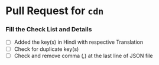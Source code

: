 # Pull Request for `cdn`
### Fill the Check List and Details

- [ ] Added the key(s) in Hindi with respective Translation 
- [ ] Check for duplicate key(s)
- [ ] Check and remove comma (,) at the last line of JSON file
